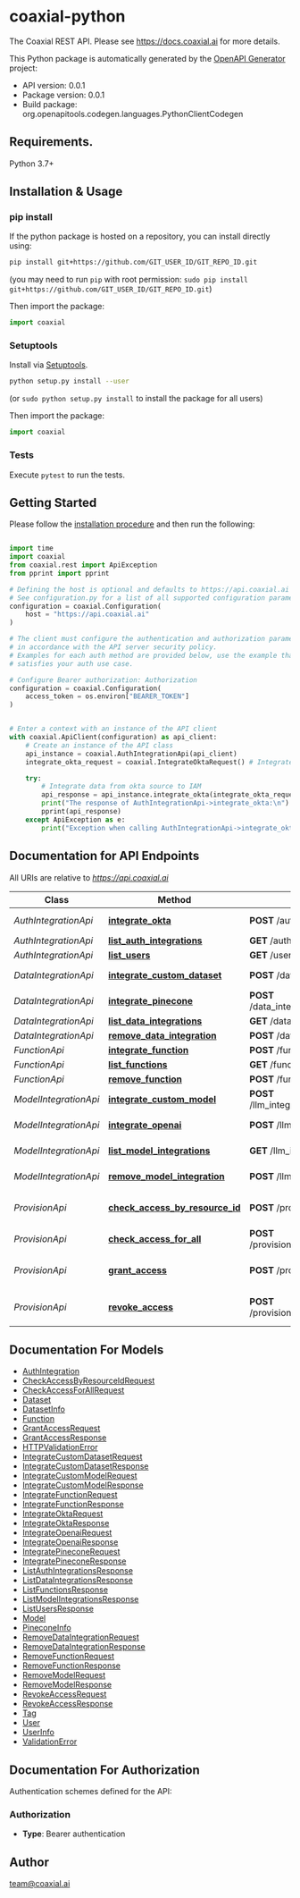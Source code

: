 # coaxial-python
The Coaxial REST API. Please see https://docs.coaxial.ai for more details.

This Python package is automatically generated by the [OpenAPI Generator](https://openapi-generator.tech) project:

- API version: 0.0.1
- Package version: 0.0.1
- Build package: org.openapitools.codegen.languages.PythonClientCodegen

## Requirements.

Python 3.7+

## Installation & Usage
### pip install

If the python package is hosted on a repository, you can install directly using:

```sh
pip install git+https://github.com/GIT_USER_ID/GIT_REPO_ID.git
```
(you may need to run `pip` with root permission: `sudo pip install git+https://github.com/GIT_USER_ID/GIT_REPO_ID.git`)

Then import the package:
```python
import coaxial
```

### Setuptools

Install via [Setuptools](http://pypi.python.org/pypi/setuptools).

```sh
python setup.py install --user
```
(or `sudo python setup.py install` to install the package for all users)

Then import the package:
```python
import coaxial
```

### Tests

Execute `pytest` to run the tests.

## Getting Started

Please follow the [installation procedure](#installation--usage) and then run the following:

```python

import time
import coaxial
from coaxial.rest import ApiException
from pprint import pprint

# Defining the host is optional and defaults to https://api.coaxial.ai
# See configuration.py for a list of all supported configuration parameters.
configuration = coaxial.Configuration(
    host = "https://api.coaxial.ai"
)

# The client must configure the authentication and authorization parameters
# in accordance with the API server security policy.
# Examples for each auth method are provided below, use the example that
# satisfies your auth use case.

# Configure Bearer authorization: Authorization
configuration = coaxial.Configuration(
    access_token = os.environ["BEARER_TOKEN"]
)


# Enter a context with an instance of the API client
with coaxial.ApiClient(configuration) as api_client:
    # Create an instance of the API class
    api_instance = coaxial.AuthIntegrationApi(api_client)
    integrate_okta_request = coaxial.IntegrateOktaRequest() # IntegrateOktaRequest | 

    try:
        # Integrate data from okta source to IAM
        api_response = api_instance.integrate_okta(integrate_okta_request)
        print("The response of AuthIntegrationApi->integrate_okta:\n")
        pprint(api_response)
    except ApiException as e:
        print("Exception when calling AuthIntegrationApi->integrate_okta: %s\n" % e)

```

## Documentation for API Endpoints

All URIs are relative to *https://api.coaxial.ai*

Class | Method | HTTP request | Description
------------ | ------------- | ------------- | -------------
*AuthIntegrationApi* | [**integrate_okta**](docs/AuthIntegrationApi.md#integrate_okta) | **POST** /auth_integration/okta/init | Integrate data from okta source to IAM
*AuthIntegrationApi* | [**list_auth_integrations**](docs/AuthIntegrationApi.md#list_auth_integrations) | **GET** /auth_integration/list | List Auth Integration
*AuthIntegrationApi* | [**list_users**](docs/AuthIntegrationApi.md#list_users) | **GET** /users/list | List Users
*DataIntegrationApi* | [**integrate_custom_dataset**](docs/DataIntegrationApi.md#integrate_custom_dataset) | **POST** /data_integration/custom | Integrate custom datasource to IAM
*DataIntegrationApi* | [**integrate_pinecone**](docs/DataIntegrationApi.md#integrate_pinecone) | **POST** /data_integration/pinecone/integrate | Integrate data from pinecone indexes to IAM
*DataIntegrationApi* | [**list_data_integrations**](docs/DataIntegrationApi.md#list_data_integrations) | **GET** /data_integration/list/ | List Data Integration
*DataIntegrationApi* | [**remove_data_integration**](docs/DataIntegrationApi.md#remove_data_integration) | **POST** /data_integration/remove | Remove data integration
*FunctionApi* | [**integrate_function**](docs/FunctionApi.md#integrate_function) | **POST** /functions/create | Integrate LLM Functions
*FunctionApi* | [**list_functions**](docs/FunctionApi.md#list_functions) | **GET** /functions/list/ | List Function Integration
*FunctionApi* | [**remove_function**](docs/FunctionApi.md#remove_function) | **POST** /functions/remove | Remove LLM function
*ModelIntegrationApi* | [**integrate_custom_model**](docs/ModelIntegrationApi.md#integrate_custom_model) | **POST** /llm_integration/custom_model | Integrate custom LLM model
*ModelIntegrationApi* | [**integrate_openai**](docs/ModelIntegrationApi.md#integrate_openai) | **POST** /llm_integration/openai | Integrate your available OpenAI models
*ModelIntegrationApi* | [**list_model_integrations**](docs/ModelIntegrationApi.md#list_model_integrations) | **GET** /llm_integration/list/ | List all integrated LLM models
*ModelIntegrationApi* | [**remove_model_integration**](docs/ModelIntegrationApi.md#remove_model_integration) | **POST** /llm_integration/remove | Remove specified LLM model
*ProvisionApi* | [**check_access_by_resource_id**](docs/ProvisionApi.md#check_access_by_resource_id) | **POST** /provisions/can_user_access | Determine whether or not a given user can access a resource
*ProvisionApi* | [**check_access_for_all**](docs/ProvisionApi.md#check_access_for_all) | **POST** /provisions/can_user_access_all | Can User Access All
*ProvisionApi* | [**grant_access**](docs/ProvisionApi.md#grant_access) | **POST** /provisions/add_to_user | Add data integration/functions/LLM resource to a user
*ProvisionApi* | [**revoke_access**](docs/ProvisionApi.md#revoke_access) | **POST** /provisions/remove_from_user | Remove data integration/functions/LLM resource from a user


## Documentation For Models

 - [AuthIntegration](docs/AuthIntegration.md)
 - [CheckAccessByResourceIdRequest](docs/CheckAccessByResourceIdRequest.md)
 - [CheckAccessForAllRequest](docs/CheckAccessForAllRequest.md)
 - [Dataset](docs/Dataset.md)
 - [DatasetInfo](docs/DatasetInfo.md)
 - [Function](docs/Function.md)
 - [GrantAccessRequest](docs/GrantAccessRequest.md)
 - [GrantAccessResponse](docs/GrantAccessResponse.md)
 - [HTTPValidationError](docs/HTTPValidationError.md)
 - [IntegrateCustomDatasetRequest](docs/IntegrateCustomDatasetRequest.md)
 - [IntegrateCustomDatasetResponse](docs/IntegrateCustomDatasetResponse.md)
 - [IntegrateCustomModelRequest](docs/IntegrateCustomModelRequest.md)
 - [IntegrateCustomModelResponse](docs/IntegrateCustomModelResponse.md)
 - [IntegrateFunctionRequest](docs/IntegrateFunctionRequest.md)
 - [IntegrateFunctionResponse](docs/IntegrateFunctionResponse.md)
 - [IntegrateOktaRequest](docs/IntegrateOktaRequest.md)
 - [IntegrateOktaResponse](docs/IntegrateOktaResponse.md)
 - [IntegrateOpenaiRequest](docs/IntegrateOpenaiRequest.md)
 - [IntegrateOpenaiResponse](docs/IntegrateOpenaiResponse.md)
 - [IntegratePineconeRequest](docs/IntegratePineconeRequest.md)
 - [IntegratePineconeResponse](docs/IntegratePineconeResponse.md)
 - [ListAuthIntegrationsResponse](docs/ListAuthIntegrationsResponse.md)
 - [ListDataIntegrationsResponse](docs/ListDataIntegrationsResponse.md)
 - [ListFunctionsResponse](docs/ListFunctionsResponse.md)
 - [ListModelIntegrationsResponse](docs/ListModelIntegrationsResponse.md)
 - [ListUsersResponse](docs/ListUsersResponse.md)
 - [Model](docs/Model.md)
 - [PineconeInfo](docs/PineconeInfo.md)
 - [RemoveDataIntegrationRequest](docs/RemoveDataIntegrationRequest.md)
 - [RemoveDataIntegrationResponse](docs/RemoveDataIntegrationResponse.md)
 - [RemoveFunctionRequest](docs/RemoveFunctionRequest.md)
 - [RemoveFunctionResponse](docs/RemoveFunctionResponse.md)
 - [RemoveModelRequest](docs/RemoveModelRequest.md)
 - [RemoveModelResponse](docs/RemoveModelResponse.md)
 - [RevokeAccessRequest](docs/RevokeAccessRequest.md)
 - [RevokeAccessResponse](docs/RevokeAccessResponse.md)
 - [Tag](docs/Tag.md)
 - [User](docs/User.md)
 - [UserInfo](docs/UserInfo.md)
 - [ValidationError](docs/ValidationError.md)


<a id="documentation-for-authorization"></a>
## Documentation For Authorization


Authentication schemes defined for the API:
<a id="Authorization"></a>
### Authorization

- **Type**: Bearer authentication


## Author

team@coaxial.ai


